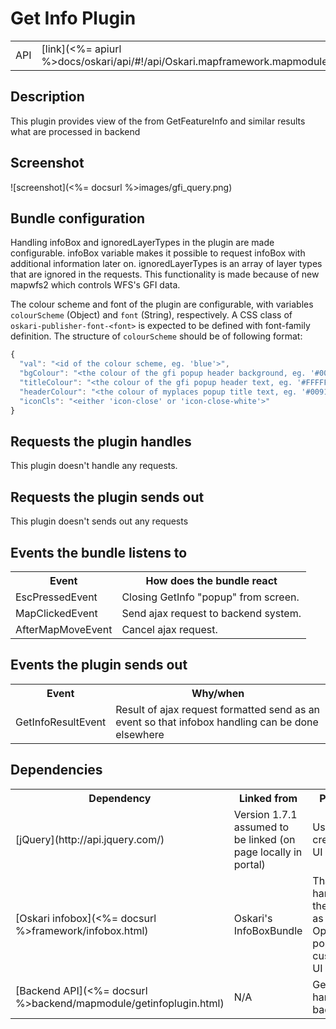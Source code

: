# Get Info Plugin

<table>
  <tr>
    <td>API</td><td>[link](<%= apiurl %>docs/oskari/api/#!/api/Oskari.mapframework.mapmodule.GetInfoPlugin)</td>
  </tr>
</table>

## Description

This plugin provides view of the from GetFeatureInfo and similar results what are processed in backend

## Screenshot

![screenshot](<%= docsurl %>images/gfi_query.png)

## Bundle configuration

Handling infoBox and ignoredLayerTypes in the plugin are made configurable. infoBox variable makes it possible to request infoBox with additional information later on. ignoredLayerTypes is an array of layer types that are ignored in the requests. This functionality is made because of new mapwfs2 which controls WFS's GFI data.

The colour scheme and font of the plugin are configurable, with variables `colourScheme` (Object) and `font` (String), respectively. A CSS class of `oskari-publisher-font-<font>` is expected to be defined with font-family definition. The structure of `colourScheme` should be of following format:

```javascript
{
  "val": "<id of the colour scheme, eg. 'blue'>",
  "bgColour": "<the colour of the gfi popup header background, eg. '#0091FF'>",
  "titleColour": "<the colour of the gfi popup header text, eg. '#FFFFFF'>",
  "headerColour": "<the colour of myplaces popup title text, eg. '#0091FF'>",
  "iconCls": "<either 'icon-close' or 'icon-close-white'>"
}
```

## Requests the plugin handles

This plugin doesn't handle any requests.

## Requests the plugin sends out

This plugin doesn't sends out any requests

## Events the bundle listens to

<table>
  <tr>
    <th> Event </th><th> How does the bundle react</th>
  </tr>
  <tr>
    <td> EscPressedEvent </td><td> Closing GetInfo "popup" from screen.</td>
  </tr>
  <tr>
    <td> MapClickedEvent </td><td> Send ajax request to backend system.</td>
  </tr>
  <tr>
    <td> AfterMapMoveEvent </td><td> Cancel ajax request.</td>
  </tr>
</table>

## Events the plugin sends out

<table>
  <tr>
    <th>Event</th><th>Why/when</th>
  </tr>
  <tr>
    <td>GetInfoResultEvent</td><td> Result of ajax request formatted send as an event so that infobox handling can be done elsewhere </td>
  </tr>
</table>

## Dependencies

<table>
  <tr>
    <th> Dependency </th><th> Linked from </th><th> Purpose</th>
  </tr>
  <tr>
    <td> [jQuery](http://api.jquery.com/) </td>
    <td> Version 1.7.1 assumed to be linked (on page locally in portal) </td>
    <td> Used to create the UI</td>
  </tr>
  <tr>
    <td> [Oskari infobox](<%= docsurl %>framework/infobox.html) </td>
    <td> Oskari's InfoBoxBundle </td>
    <td> That handles the infobox as an Openlayers popup with customized UI
  </td>
  </tr>
  <tr>
    <td> [Backend API](<%= docsurl %>backend/mapmodule/getinfoplugin.html) </td>
    <td> N/A </td>
    <td> Get info is handle in backend</td>
  </tr>
</table>
